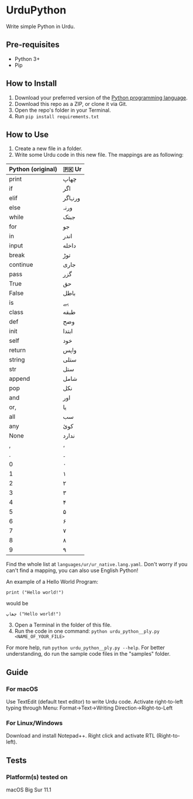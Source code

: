 # UrduPython
Write simple Python in Urdu.

## Pre-requisites
- Python 3+
- Pip

## How to Install
1. Download your preferred version of the [Python programming language](https://www.python.org/downloads/).
2. Download this repo as a ZIP, or clone it via Git.
3. Open the repo's folder in your Terminal.
4. Run ```pip install requirements.txt```

## How to Use
1. Create a new file in a folder.
2. Write some Urdu code in this new file.
The mappings are as following:

| Python (original)   | 🇵🇰 Ur          |
| -------------       | ------------- |
|    print             |       چھاپ|
|    if                |       اگر|
|    elif              |       ورنہاگر|
|    else              |       ورنہ|
|    while             |       جبتک|
|    for               |       جو|
|    in               |       اندر|
|    input             |       داخله|
|    break             |       توڑ|
|    continue          |       جاری|
|    pass              |       گزر|
|    True              |       حق|
|    False             |       باطل|
|    is                |       ہے|
|    class             |       طبقه|
|    def               |       وضح|
|    init              |       ابتدا|
|    self              |       خود|
|    return            |       واپس|
|    string            |       ستلی|
|    str               |   ستل|
|    append                |   شامل|
|    pop               |   نکل|
|    and               |   اور|
|    or,                   |   یا|
|    all               |   سب|
|    any               |   کوئ|
|    None              |   ندارد
|    ,                |       ،       |
|    .                |       ۔|
|    0                 |       ۰|
|    1                 |       ۱|
|    2                 |       ۲|
|    3                 |       ۳|
|    4                 |       ۴|
|    5                 |       ۵|
|    6                 |       ۶|
|    7                 |       ۷|
|    8                 |       ۸|
|    9                 |       ۹|

Find the whole list at ```languages/ur/ur_native.lang.yaml```. Don't worry if you can't find a mapping, you can also use English Python!

An example of a Hello World Program:
```
print ("Hello world!")
```
would be
```
چھاپ ("Hello world!")
```

3. Open a Terminal in the folder of this file.
4. Run the code in one command: ```python urdu_python__ply.py <NAME_OF_YOUR_FILE>```

For more help, run ```python urdu_python__ply.py --help```. For better understanding, do run the sample code files in the "samples" folder.

## Guide
### For macOS
Use TextEdit (default text editor) to write Urdu code. Activate right-to-left typing through Menu: Format->Text->Writing Direction->Right-to-Left

### For Linux/Windows
Download and install Notepad++. Right click and activate RTL (Right-to-left).

## Tests
### Platform(s) tested on
macOS Big Sur 11.1
